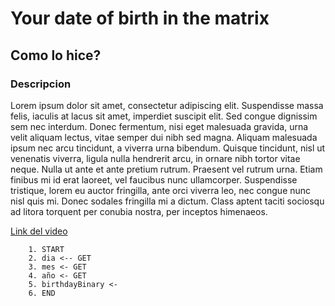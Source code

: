 # Your date of birth in the matrix

## Como lo hice?

### Descripcion

Lorem ipsum dolor sit amet, consectetur adipiscing elit. Suspendisse massa felis, iaculis at lacus sit amet, imperdiet suscipit elit. Sed congue dignissim sem nec interdum. Donec fermentum, nisi eget malesuada gravida, urna velit aliquam lectus, vitae semper dui nibh sed magna. Aliquam malesuada ipsum nec arcu tincidunt, a viverra urna bibendum. Quisque tincidunt, nisl ut venenatis viverra, ligula nulla hendrerit arcu, in ornare nibh tortor vitae neque. Nulla ut ante et ante pretium rutrum. Praesent vel rutrum urna. Etiam finibus mi id erat laoreet, vel faucibus nunc ullamcorper. Suspendisse tristique, lorem eu auctor fringilla, ante orci viverra leo, nec congue nunc nisl quis mi. Donec sodales fringilla mi a dictum. Class aptent taciti sociosqu ad litora torquent per conubia nostra, per inceptos himenaeos.

[Link del video](https://www.youtube.com/watch?v=LpuPe81bc2w)

```pseucode
    1. START
    2. dia <-- GET
    3. mes <- GET
    4. año <- GET
    5. birthdayBinary <-
    6. END
```

